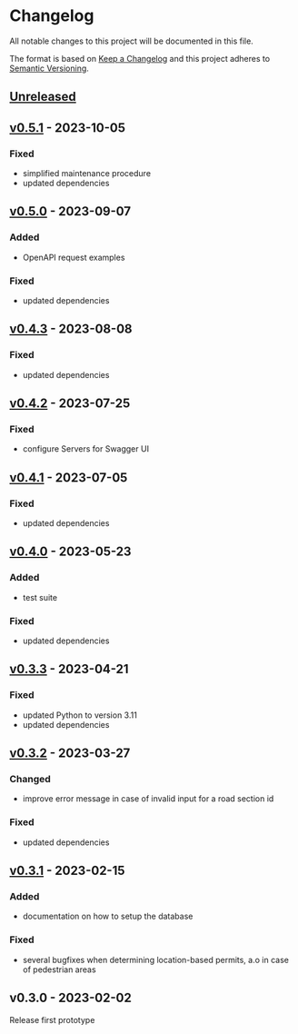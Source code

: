 # Changelog

All notable changes to this project will be documented in this file.

The format is based on [Keep a Changelog](https://keepachangelog.com/en/1.0.0/) and this project adheres to [Semantic Versioning](https://semver.org/spec/v2.0.0.html).


## [Unreleased](https://github.com/GemeenteUtrecht/bereikbaarheid-backend/compare/v0.5.1...HEAD)


## [v0.5.1](https://github.com/GemeenteUtrecht/bereikbaarheid-backend/compare/v0.5.0...v0.5.1) - 2023-10-05

### Fixed
- simplified maintenance procedure
- updated dependencies


## [v0.5.0](https://github.com/GemeenteUtrecht/bereikbaarheid-backend/compare/v0.4.3...v0.5.0) - 2023-09-07

### Added
- OpenAPI request examples

### Fixed
- updated dependencies


## [v0.4.3](https://github.com/GemeenteUtrecht/bereikbaarheid-backend/compare/v0.4.2...v0.4.3) - 2023-08-08

### Fixed
- updated dependencies


## [v0.4.2](https://github.com/GemeenteUtrecht/bereikbaarheid-backend/compare/v0.4.1...v0.4.2) - 2023-07-25

### Fixed
- configure Servers for Swagger UI


## [v0.4.1](https://github.com/GemeenteUtrecht/bereikbaarheid-backend/compare/v0.4.0...v0.4.1) - 2023-07-05

### Fixed
- updated dependencies


## [v0.4.0](https://github.com/GemeenteUtrecht/bereikbaarheid-backend/compare/v0.3.3...v0.4.0) - 2023-05-23

### Added
- test suite

### Fixed
- updated dependencies


## [v0.3.3](https://github.com/GemeenteUtrecht/bereikbaarheid-backend/compare/v0.3.2...v0.3.3) - 2023-04-21

### Fixed
- updated Python to version 3.11
- updated dependencies


## [v0.3.2](https://github.com/GemeenteUtrecht/bereikbaarheid-backend/compare/v0.3.1...v0.3.2) - 2023-03-27

### Changed
- improve error message in case of invalid input for a road section id

### Fixed
- updated dependencies


## [v0.3.1](https://github.com/GemeenteUtrecht/bereikbaarheid-backend/compare/v0.3.0...v0.3.1) - 2023-02-15

### Added
- documentation on how to setup the database

### Fixed
- several bugfixes when determining location-based permits, a.o in case of pedestrian areas


## v0.3.0 - 2023-02-02

Release first prototype
